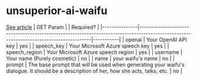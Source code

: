 # unsuperior-ai-waifu
[See article](https://hackdaddy.dev/blog/unsuperior-ai-waifu/)
| GET Param     |                                                                                                                                       | Required? |
|---------------|---------------------------------------------------------------------------------------------------------------------------------------|-----------|
| openai        | Your OpenAI API key                                                                                                                   | yes       |
| speech_key    | Your Microsoft Azure speech key                                                                                                       | yes       |
| speech_region | Your Microsoft Azure speech region                                                                                                    | yes       |
| username      | Your name (Purely cosmetic)                                                                                                           | no        |
| name          | your waifu's name                                                                                                                     | no        |
| prompt        | The base prompt that will be used when generating your waifu's dialogue. It should be a description of her, how she acts, talks, etc. | no        |

